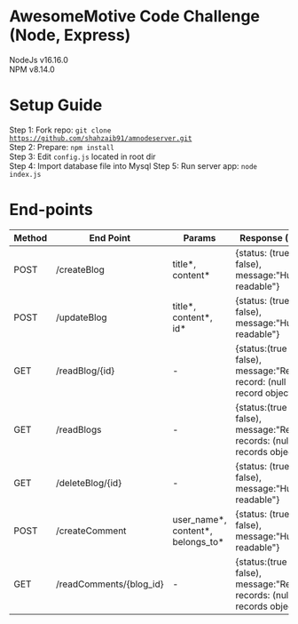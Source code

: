 # AwesomeMotive Code Challenge (Node, Express)
NodeJs v16.16.0<br/>
NPM v8.14.0<br/>

# Setup Guide

Step 1: Fork repo: <code>git clone https://github.com/shahzaib91/amnodeserver.git</code><br/>
Step 2: Prepare: <code>npm install</code><br/>
Step 3: Edit <code>config.js</code> located in root dir<br/>
Step 4: Import database file into Mysql
Step 5: Run server app: <code>node index.js</code>

# End-points
<table width="100%">
    <thead>
        <tr>
            <th>Method</th>
            <th>End Point</th>
            <th>Params</th>
            <th>Response (JSON)</th>
        </tr>
    </thead>
    <tbody>
        <tr>
            <td>POST</td>
            <td>/createBlog</td>
            <td>title*, content*</td>
            <td>{status: (true or false), message:"Human readable"}</td>
        </tr>
        <tr>
            <td>POST</td>
            <td>/updateBlog</td>
            <td>title*, content*, id*</td>
            <td>{status: (true or false), message:"Human readable"}</td>
        </tr>
        <tr>
            <td>GET</td>
            <td>/readBlog/{id}</td>
            <td>-</td>
            <td>{status:(true or false), message:"Record", record: (null or record object)}</td>
        </tr>
        <tr>
            <td>GET</td>
            <td>/readBlogs</td>
            <td>-</td>
            <td>{status:(true or false), message:"Records", records: (null or records object)}</td>
        </tr>
        <tr>
            <td>GET</td>
            <td>/deleteBlog/{id}</td>
            <td>-</td>
            <td>{status: (true or false), message:"Human readable"}</td>
        </tr>
        <tr>
            <td>POST</td>
            <td>/createComment</td>
            <td>user_name*, content*, belongs_to*</td>
            <td>{status: (true or false), message:"Human readable"}</td>
        </tr>
        <tr>
            <td>GET</td>
            <td>/readComments/{blog_id}</td>
            <td>-</td>
            <td>{status:(true or false), message:"Records", records: (null or records object)}</td>
        </tr>
    </tbody>
</table>